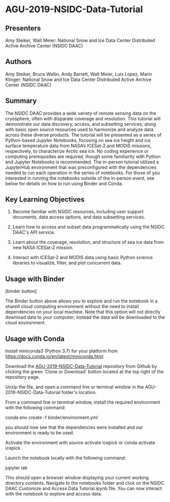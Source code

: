# AGU-2019-NSIDC-Data-Tutorial

## Presenters

Amy Steiker, Walt Meier: National Snow and Ice Data Center Distributed Active Archive Center (NSIDC DAAC)

## Authors

Amy Steiker, Bruce Wallin, Andy Barrett, Walt Meier, Luis Lopez, Marin Klinger: National Snow and Ice Data Center Distributed Active Archive Center (NSIDC DAAC)

## Summary

The NSIDC DAAC provides a wide variety of remote sensing data on the cryosphere, often with disparate coverage and resolution. This tutorial will demonstrate our data discovery, access, and subsetting services, along with basic open source resources used to harmonize and analyze data across these diverse products. The tutorial will be presented as a series of Python-based Jupyter Notebooks, focusing on sea ice height and ice surface temperature data from NASA’s ICESat-2 and MODIS missions, respectively, to characterize Arctic sea ice. No coding experience or computing prerequisites are required, though some familiarity with Python and Jupyter Notebooks is recommended. The in-person tutorial utilized a JupyterHub environment that was preconfigured with the dependencies needed to run each operation in the series of notebooks. For those of you interested in running the notebooks outside of the in-person event, see below for details on how to run using Binder and Conda. 

## Key Learning Objectives

1) Become familiar with NSIDC resources, including user support documents, data access options, and data subsetting services.

2) Learn how to access and subset data programmatically using the NSIDC DAAC's API service. 

3) Learn about the coverage, resolution, and structure of sea ice data from new NASA ICESat-2 mission.

3) Interact with ICESat-2 and MODIS data using basic Python science libraries to visualize, filter, and plot concurrent data.


## Usage with Binder

[binder button]

The Binder button above allows you to explore and run the notebook in a shared cloud computing environment without the need to install dependencies on your local machine. Note that this option will not directly download data to your computer; instead the data will be downloaded to the cloud environment. 

## Usage with Conda

Install miniconda3 (Python 3.7) for your platform from https://docs.conda.io/en/latest/miniconda.html

Download the [AGU-2019-NSIDC-Data-Tutorial](https://github.com/nsidc/AGU-2019-NSIDC-Data-Tutorial) repository from Github by clicking the green 'Clone or Download' button located at the top right of the repository page.

Unzip the file, and open a command line or terminal window in the AGU-2019-NSIDC-Data-Tutorial folder's location.

From a command line or terminal window, install the required environment with the following command:

conda env create -f binder/environment.yml

you should now see that the dependencies were installed and our environment is ready to be used.

Activate the environment with source activate icepick or conda activate icepick

Launch the notebook locally with the following command:

jupyter lab

This should open a browser window displaying your current working directory contents. Navigate to the notebooks folder and click on the NSIDC DAAC Customize and Access Data Tutorial.ipynb file. You can now interact with the notebook to explore and access data.
